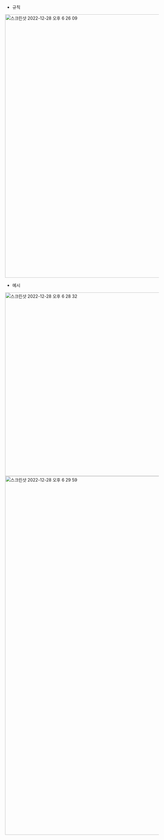 - 규칙
<img width="862" alt="스크린샷 2022-12-28 오후 6 26 09" src="https://user-images.githubusercontent.com/69841779/209789938-f03a0c57-f099-4940-beab-69c74bc92706.png">

- 예시
<img width="601" alt="스크린샷 2022-12-28 오후 6 28 32" src="https://user-images.githubusercontent.com/69841779/209790179-a0af6b94-f7ed-475c-9d5b-237e2268e33c.png">

<img width="1174" alt="스크린샷 2022-12-28 오후 6 29 59" src="https://user-images.githubusercontent.com/69841779/209790416-e30d1850-e790-4a62-a066-63ce9306fec7.png">

